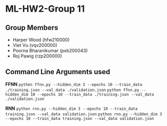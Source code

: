 # ML-HW2-Group 11

## Group Members
- Harper Wood (hfw210000)
- Viet Vu (vqv200000)
- Poorna Bharanikumar (pxb200043)
- Roj Pawig (rzp200000)

## Command Line Arguments used
**FFNN**
``python ffnn.py --hidden_dim 3 --epochs 10 --train_data ./training.json --val_data ./validation.json``
``python ffnn.py --hidden_dim 10 --epochs 10 --train_data ./training.json --val_data ./validation.json``

**RNN**
``python rnn.py --hidden_dim 3 --epochs 10 --train_data training.json --val_data validation.json``
``python rnn.py --hidden_dim 3 --epochs 10 --train_data training.json --val_data validation.json``
